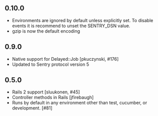 0.10.0
------

- Environments are ignored by default unless explicitly set. To disable
  events it is recommend to unset the SENTRY_DSN value.
- gzip is now the default encoding


0.9.0
-----

- Native support for Delayed::Job [pkuczynski, #176]
- Updated to Sentry protocol version 5


0.5.0
-----
- Rails 2 support [sluukonen, #45]
- Controller methods in Rails [jfirebaugh]
- Runs by default in any environment other than test, cucumber, or development. [#81]
